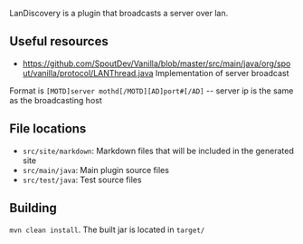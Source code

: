 LanDiscovery is a plugin that broadcasts a server over lan.

Useful resources
----------------
- https://github.com/SpoutDev/Vanilla/blob/master/src/main/java/org/spout/vanilla/protocol/LANThread.java Implementation of server broadcast

Format is `[MOTD]server mothd[/MOTD][AD]port#[/AD]` -- server ip is the same as the broadcasting host


File locations
--------------
- `src/site/markdown`: Markdown files that will be included in the generated site
- `src/main/java`: Main plugin source files
- `src/test/java`: Test source files

Building
--------
`mvn clean install`. The built jar is located in `target/`
